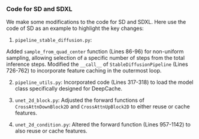 ### Code for SD and SDXL

We make some modifications to the code for SD and SDXL. Here use the code of SD as an example to highlight the key changes:

1. `pipeline_stable_diffusion.py`:

Added `sample_from_quad_center` function (Lines 86-96) for non-uniform sampling, allowing selection of a specific number of steps from the total inference steps.
Modified the `__call__` of `StableDiffusionPipeline` (Lines 726-762) to incorporate feature caching in the outermost loop.

2. `pipeline_utils.py`:
Incorporated code (Lines 317-318) to load the model class specifically designed for DeepCache.

3. `unet_2d_block.py`:
Adjusted the forward functions of `CrossAttnDownBlock2D` and `CrossAttnUpBlock2D` to either reuse or cache features.

4. `unet_2d_condition.py`:
Altered the forward function (Lines 957-1142) to also reuse or cache features.